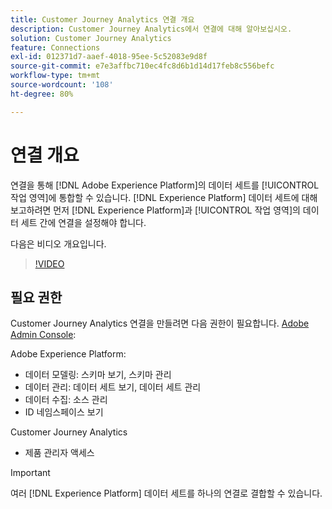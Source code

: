 ```yaml
---
title: Customer Journey Analytics 연결 개요
description: Customer Journey Analytics에서 연결에 대해 알아보십시오.
solution: Customer Journey Analytics
feature: Connections
exl-id: 012371d7-aaef-4018-95ee-5c52083e9d8f
source-git-commit: e7e3affbc710ec4fc8d6b1d14d17feb8c556befc
workflow-type: tm+mt
source-wordcount: '108'
ht-degree: 80%

---
```


# 연결 개요

연결을 통해 [!DNL Adobe Experience Platform]의 데이터 세트를 [!UICONTROL 작업 영역]에 통합할 수 있습니다. [!DNL Experience Platform] 데이터 세트에 대해 보고하려면 먼저 [!DNL Experience Platform]과 [!UICONTROL 작업 영역]의 데이터 세트 간에 연결을 설정해야 합니다.

다음은 비디오 개요입니다.

>[!VIDEO](https://video.tv.adobe.com/v/35111/?quality=12&learn=on)

## 필요 권한

Customer Journey Analytics 연결을 만들려면 다음 권한이 필요합니다. [Adobe Admin Console](https://helpx.adobe.com/kr/enterprise/admin-guide.html/enterprise/using/manage-permissions-and-roles.ug.html):

Adobe Experience Platform:
* 데이터 모델링: 스키마 보기, 스키마 관리
* 데이터 관리: 데이터 세트 보기, 데이터 세트 관리
* 데이터 수집: 소스 관리
* ID 네임스페이스 보기

Customer Journey Analytics
* 제품 관리자 액세스

>[!IMPORTANT]
>
>여러 [!DNL Experience Platform] 데이터 세트를 하나의 연결로 결합할 수 있습니다.
